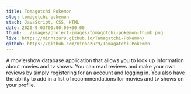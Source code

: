 ```yaml
---
title: Tomagotchi Pokemon
slug: tomagotchi-pokemon
stack: JavaScript, CSS, HTML
date: 2020-9-03T00:00:00+00:00
thumb: ../images/project-images/tomagotchi-pokemon-thumb.png
live: https://minhazur9.github.io/Tamagatchi-Pokemon/
github: https://github.com/minhazur9/Tamagatchi-Pokemon
---
```


A movie/show database application that allows you to look up information about movies and tv shows. You can read reviews and make your own reviews by simply registering for an account and logging in. You also have the ability to add in a list of recommendations for movies and tv shows on your profile.
